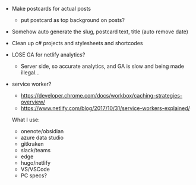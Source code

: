- Make postcards for actual posts
  - put postcard as top background on posts?
- Somehow auto generate the slug, postcard text, title (auto remove date)
- Clean up c# projects and stylesheets and shortcodes
- LOSE GA for netlify analytics?
  - Server side, so accurate analytics, and GA is slow and being made illegal...
- service worker? 
  - https://developer.chrome.com/docs/workbox/caching-strategies-overview/
  - https://www.netlify.com/blog/2017/10/31/service-workers-explained/

  What I use:
  - onenote/obsidian
  - azure data studio
  - gitkraken
  - slack/teams
  - edge
  - hugo/netlify
  - VS/VSCode
  - PC specs?